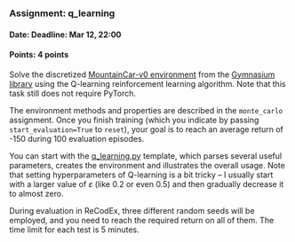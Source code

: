 ### Assignment: q_learning
#### Date: Deadline: Mar 12, 22:00
#### Points: 4 points

Solve the discretized [MountainCar-v0 environment](https://gymnasium.farama.org/environments/classic_control/mountain_car/)
from the [Gymnasium library](https://gymnasium.farama.org/) using the Q-learning
reinforcement learning algorithm. Note that this task still does not require
PyTorch.

The environment methods and properties are described in the `monte_carlo` assignment.
Once you finish training (which you indicate by passing `start_evaluation=True`
to `reset`), your goal is to reach an average return of -150 during 100
evaluation episodes.

You can start with the [q_learning.py](https://github.com/ufal/npfl139/tree/past-2324/labs/02/q_learning.py)
template, which parses several useful parameters, creates the environment
and illustrates the overall usage. Note that setting hyperparameters of
Q-learning is a bit tricky – I usually start with a larger value of $ε$ (like 0.2
or even 0.5) and then gradually decrease it to almost zero.

During evaluation in ReCodEx, three different random seeds will be employed, and
you need to reach the required return on all of them. The time limit for each
test is 5 minutes.
